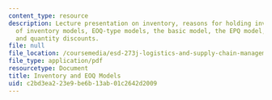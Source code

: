 ```yaml
---
content_type: resource
description: Lecture presentation on inventory, reasons for holding inventory, dimensions
  of inventory models, EOQ-type models, the basic model, the EPQ model, planned backorders,
  and quantity discounts.
file: null
file_location: /coursemedia/esd-273j-logistics-and-supply-chain-management-fall-2009/c2bd3ea223e9be6b13ab01c2642d2009_MITESD_273JF09_lec02.pdf
file_type: application/pdf
resourcetype: Document
title: Inventory and EOQ Models
uid: c2bd3ea2-23e9-be6b-13ab-01c2642d2009
---
```

